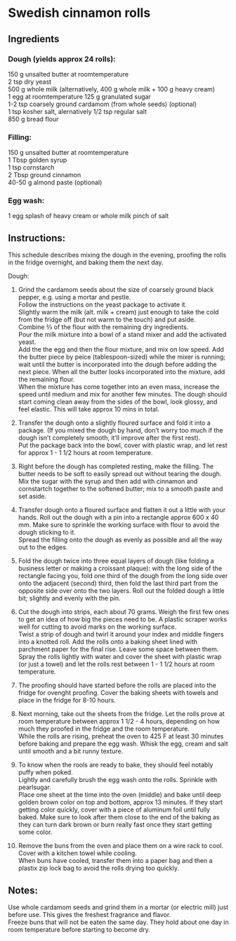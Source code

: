 # Swedish cinnamon rolls  
## Ingredients
### Dough (yields approx 24 rolls):    
150 g unsalted butter at roomtemperature  
2 tsp dry yeast  
500 g whole milk (alternatively, 400 g whole milk + 100 g heavy cream)  
1 egg at roomtemperature
125 g granulated sugar  
1-2 tsp coarsely ground cardamom (from whole seeds) (optional)  
1 tsp kosher salt, alernatively 1/2 tsp regular salt  
850 g bread flour  
### Filling:  
150 g unsalted butter at roomtemperature  
1 Tbsp golden syrup  
1 tsp cornstarch  
2 Tbsp ground cinnamon  
40-50 g almond paste (optional)  
### Egg wash:  
1 egg
splash of heavy cream or whole milk
pinch of salt  
## Instructions:  
This schedule describes mixing the dough in the evening, proofing the rolls in the fridge overnight, and baking them the next day.  
  
Dough:  
1. Grind the cardamom seeds about the size of coarsely ground black pepper, e.g. using a mortar and pestle.  
Follow the instructions on the yeast package to activate it.  
Slightly warm the milk (alt. milk + cream) just enough to take the cold from the fridge off (but not warm to the touch) and put aside.  
Combine ⅔ of the flour with the remaining dry ingredients.  
Pour the milk mixture into a bowl of a stand mixer and add the activated yeast.  
Add the the egg and then the flour mixture, and mix on low speed. Add the butter piece by peice (tablespoon-sized) while the mixer is running; wait until the butter is incorporated into the dough before adding the next piece. When all the butter looks incorporated into the mixture, add the remaining flour.  
When the mixture has come together into an even mass, increase the speed until medium and mix for another few minutes. The dough should start coming clean away from the sides of the bowl, look glossy, and feel elastic. This will take approx 10 mins in total.

1. Transfer the dough onto a slightly floured surface and fold it into a package. (If you mixed the dough by hand, don’t worry too much if the dough isn’t completely smooth, it’ll improve after the first rest).  
Put the package back into the bowl, cover with plastic wrap, and let rest for approx 1 - 1 1/2 hours at room temperature.  
  
1. Right before the dough has completed resting, make the filling. The butter needs to be soft to easily spread out without tearing the dough. Mix the sugar with the syrup and then add with cinnamon and cornstartch together to the softened butter; mix to a smooth paste and set aside.  

1. Transfer dough onto a floured surface and flatten it out a little with your hands.
Roll out the dough with a pin into a rectangle approx 600 x 40 mm. Make sure to sprinkle the working surface with flour to avoid the dough sticking to it.  
Spread the filling onto the dough as evenly as possible and all the way out to the edges.  

1. Fold the dough twice into three equal layers of dough (like folding a business letter or making a croissant plaque): with the long side of the rectangle facing you, fold one third of the dough from the long side over onto the adjacent (second) third, then fold the last third part from the opposite side over onto the two layers. Roll out the folded dough a little bit; slightly and evenly with the pin.

1. Cut the dough into strips, each about 70 grams. Weigh the first few ones to get an idea of how big the pieces need to be. A plastic scraper works well for cutting to avoid marks on the working surface.  
Twist a strip of dough and twirl it around your index and middle fingers into a knotted roll. Add the rolls onto a baking sheet lined with parchment paper for the final rise. Leave some space between them.  
Spray the rolls lightly with water and cover the sheet with plastic wrap (or just a towel) and let the rolls rest between 1 - 1 1/2 hours at room temperature.  

1. The proofing should have started before the rolls are placed into the fridge for ovenght proofing. Cover the baking sheets with towels and place in the fridge for 8-10 hours.  

1. Next morning, take out the sheets from the fridge. Let the rolls prove at room temperature between approx 1 1/2 - 4 hours, depending on how much they proofed in the fridge and the room temperature.   
While the rolls are rising, preheat the oven to 425 F at least 30 minutes before baking and prepare the egg wash. Whisk the egg, cream and salt until smooth and a bit runny texture.  
 
1. To know when the rools are ready to bake, they should feel notably puffy when poked.  
Lightly and carefully brush the egg wash onto the rolls. Sprinkle with pearlsugar.    
Place one sheet at the time into the oven (middle) and bake until deep golden brown color on top and bottom, approx 13 minutes. If they start getting color quickly, cover with a piece of aluminum foil until fully baked. Make sure to look after them close to the end of the baking as they can turn dark brown or burn really fast once they start getting some color.  
  
1. Remove the buns from the oven and place them on a wire rack to cool. Cover with a kitchen towel while cooling.  
When buns have cooled, transfer them into a paper bag and then a plastix zip lock bag to avoid the rolls drying too quickly.  
  
  
## Notes:
Use whole cardamom seeds and grind them in a mortar (or electric mill) just before use. This gives the freshest fragrance and flavor.  
Freeze buns that will not be eaten the same day. They hold about one day in room temperature before starting to become dry.  
